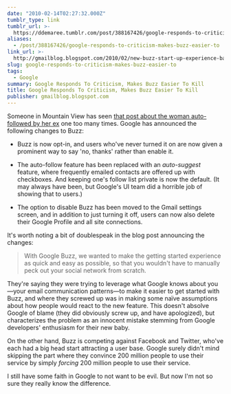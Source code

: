 ```yaml
---
date: "2010-02-14T02:27:32.000Z"
tumblr_type: link
tumblr_url: >-
  https://ddemaree.tumblr.com/post/388167426/google-responds-to-criticism-makes-buzz-easier-to
aliases:
  - /post/388167426/google-responds-to-criticism-makes-buzz-easier-to
link_url: >-
  http://gmailblog.blogspot.com/2010/02/new-buzz-start-up-experience-based-on.html
slug: google-responds-to-criticism-makes-buzz-easier-to
tags:
  - Google
summary: Google Responds To Criticism, Makes Buzz Easier To Kill
title: Google Responds To Criticism, Makes Buzz Easier To Kill
publisher: gmailblog.blogspot.com
---
```


Someone in Mountain View has seen [that post about the woman auto-followed by her ex](http://fugitivus.wordpress.com/2010/02/11/fuck-you-google/) one too many times. Google has announced the following changes to Buzz:

- Buzz is now opt-in, and users who've never turned it on are now given a prominent way to say 'no, thanks' rather than enable it.

- The auto-follow feature has been replaced with an _auto-suggest_ feature, where frequently emailed contacts are offered up with checkboxes. And keeping one's follow list private is now the default. (It may always have been, but Google's UI team did a horrible job of showing that to users.)

- The option to disable Buzz has been moved to the Gmail settings screen, and in addition to just turning it off, users can now also delete their Google Profile and all site connections.

It's worth noting a bit of doublespeak in the blog post announcing the changes:

> With Google Buzz, we wanted to make the getting started experience as quick and easy as possible, so that you wouldn't have to manually peck out your social network from scratch.

They're saying they were trying to leverage what Google knows about you—your email communication patterns—to make it easier to get started with Buzz, and where they screwed up was in making some naïve assumptions about how people would react to the new feature. This doesn't absolve Google of blame (they did obviously screw up, and have apologized), but characterizes the problem as an innocent mistake stemming from Google developers' enthusiasm for their new baby.

On the other hand, Buzz is competing against Facebook and Twitter, who've each had a big head start attracting a user base. Google surely didn't mind skipping the part where they convince 200 million people to use their service by simply _forcing_ 200 million people to use their service.

I still have some faith in Google to not want to be evil. But now I'm not so sure they really know the difference.
